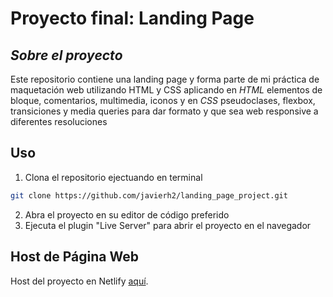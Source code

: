 # Proyecto final: Landing Page

## _Sobre el proyecto_
Este repositorio contiene una landing page y forma parte de mi práctica de maquetación web utilizando HTML y CSS
aplicando en _HTML_ elementos de bloque, comentarios, multimedia, iconos y en _CSS_ pseudoclases, flexbox, transiciones y media queries
para dar formato y que sea web responsive a diferentes resoluciones

## Uso
1. Clona el repositorio ejectuando en terminal
```sh
git clone https://github.com/javierh2/landing_page_project.git
```
2. Abra el proyecto en su editor de código preferido
3. Ejecuta el plugin "Live Server" para abrir el proyecto en el navegador

## Host de Página Web
Host del proyecto en Netlify [aquí](https://landing-page-project-javier.netlify.app/).